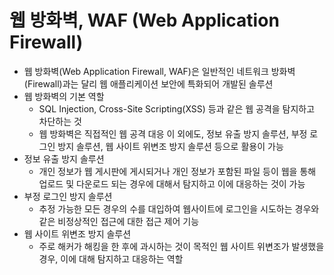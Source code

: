 # 웹 방화벽, WAF (Web Application Firewall)

- 웹 방화벽(Web Application Firewall, WAF)은 일반적인 네트워크 방화벽(Firewall)과는 달리 웹 애플리케이션 보안에 특화되어 개발된 솔루션
- 웹 방화벽의 기본 역할
	- SQL Injection, Cross-Site Scripting(XSS) 등과 같은 웹 공격을 탐지하고 차단하는 것
	- 웹 방화벽은 직접적인 웹 공격 대응 이 외에도, 정보 유출 방지 솔루션, 부정 로그인 방지 솔루션, 웹 사이트 위변조 방지 솔루션 등으로 활용이 가능
- 정보 유출 방지 솔루션
	- 개인 정보가 웹 게시판에 게시되거나 개인 정보가 포함된 파일 등이 웹을 통해 업로드 및 다운로드 되는 경우에 대해서 탐지하고 이에 대응하는 것이 가능
- 부정 로그인 방지 솔루션
	- 추정 가능한 모든 경우의 수를 대입하여 웹사이트에 로그인을 시도하는 경우와 같은 비정상적인 접근에 대한 접근 제어 기능
- 웹 사이트 위변조 방지 솔루션
	- 주로 해커가 해킹을 한 후에 과시하는 것이 목적인 웹 사이트 위변조가 발생했을 경우, 이에 대해 탐지하고 대응하는 역할
